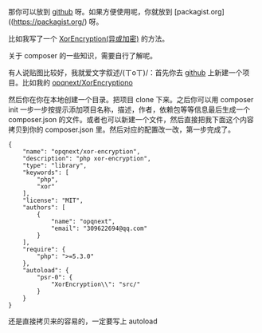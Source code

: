 那你可以放到 [github](https://github.com/) 呀。如果方便使用呢，你就放到 [packagist.org]((https://packagist.org/) 呀。

比如我写了一个 [XorEncryption(异或加密)](https://packagist.org/packages/opqnext/xor-encryption) 的方法。

关于 composer 的一些知识，需要自行了解呢。

有人说贴图比较好，我就爱文字叙述/(ㄒoㄒ)/：首先你去 [github](https://github.com/) 上新建一个项目。比如我的 [opqnext/XorEncryptiono](https://github.com/opqnext/XorEncryption)

然后你在你在本地创建一个目录。把项目 clone 下来。之后你可以用 composer init 一步一步按提示添加项目名称，描述，作者，依赖包等等信息最后生成一个 composer.json 的文件。或者也可以新建一个文件，然后直接把我下面这个内容拷贝到你的 composer.json 里。然后对应的配置改一改，第一步完成了。
```
{
    "name": "opqnext/xor-encryption",
    "description": "php xor-encryption",
    "type": "library",
    "keywords": [
        "php",
        "xor"
    ],
    "license": "MIT",
    "authors": [
        {
            "name": "opqnext",
            "email": "309622694@qq.com"
        }
    ],
    "require": {
        "php": ">=5.3.0"
    },
    "autoload": {
        "psr-0": {
            "XorEncryption\\": "src/"
        }
    }
}
```
还是直接拷贝来的容易的，一定要写上 autoload
